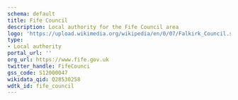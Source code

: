```yaml
---
schema: default
title: Fife Council
description: Local authority for the Fife Council area 
logo: 'https://upload.wikimedia.org/wikipedia/en/0/07/Falkirk_Council.svg'
type:
- Local authority
portal_url: ''
org_url: https://www.fife.gov.uk
twitter_handle: FifeCounci
gss_code: S12000047
wikidata_qid: Q28530258
wdtk_id: fife_council
---
```

